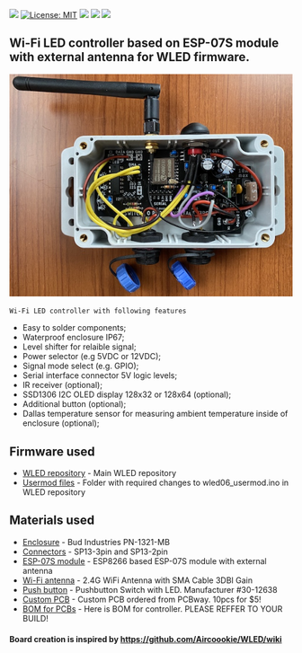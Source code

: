 [![](https://img.shields.io/github/v/release/srg74/Controller-for-WLED-firmware)](https://github.com/srg74/Controller-for-WLED-firmware)
[![License: MIT](https://img.shields.io/badge/License-MIT-blue.svg?style=flat-square)](https://github.com/srg74/Controller-for-WLED-firmware/master/LICENSE)
[![](https://img.shields.io/static/v1?label=Localized&message=firmware&color=blue&style=flat-square)](/resources/FIRMWARE/BIN)
[![](https://img.shields.io/static/v1?label=WLED&message=firmware&color=green&style=flat-square)](https://github.com/Aircoookie/WLED/releases)
[![](https://img.shields.io/static/v1?label=WLED&message=app&color=green&style=flat-square)](https://github.com/Aircoookie/WLED-App)
## Wi-Fi LED controller based on ESP-07S module with external antenna for WLED firmware.
![Controller](resources/controller.jpg)
```
Wi-Fi LED controller with following features
```
-   Easy to solder components;
-   Waterproof enclosure IP67;
-   Level shifter for relaible signal;
-   Power selector (e.g 5VDC or 12VDC);
-   Signal mode select (e.g. GPIO);
-   Serial interface connector 5V logic levels;
-   IR receiver (optional);
-   SSD1306 I2C OLED display 128x32 or 128x64 (optional);
-   Additional button (optional);
-   Dallas temperature sensor for measuring ambient temperature inside of enclosure (optional);

## Firmware used
-   [WLED repository](https://github.com/Aircoookie/WLED) - Main WLED repository
-   [Usermod files](https://github.com/Aircoookie/WLED/tree/master/usermods/Enclosure_with_OLED_temp_ESP07) - Folder with required changes to wled06_usermod.ino in WLED repository
## Materials used
-   [Enclosure](https://www.masterelectronics.com/bud-industries/pn1321mb-43418287.html?utm_source=eciaauth&utm_medium=inventoryrefferal&utm_campaign=eciaauth&utm_term=PN-1321-MB) - Bud Industries PN-1321-MB
-   [Connectors](https://www.amazon.com/gp/product/B07DGVBNB7/ref=ppx_yo_dt_b_asin_title_o00_s01?ie=UTF8&psc=1) - SP13-3pin and SP13-2pin
-   [ESP-07S module](https://www.amazon.com/gp/product/B07KRZWZQV/ref=ppx_yo_dt_b_asin_title_o00_s02?ie=UTF8&psc=1) - ESP8266 based ESP-07S module with external antenna
-   [Wi-Fi antenna](https://www.amazon.com/gp/product/B00ZBJNO9O/ref=ppx_yo_dt_b_asin_title_o08_s00?ie=UTF8&psc=1) - 2.4G WiFi Antenna with SMA Cable 3DBI Gain
-   [Push button](https://www.newark.com/philmore/30-12638/switch-operation-momentary-spring/dp/43W7758) - Pushbutton Switch with LED. Manufacturer #30-12638
-   [Custom PCB](https://www.pcbway.com) - Custom PCB ordered from PCBway. 10pcs for $5!
-   [BOM for PCBs](https://github.com/srg74/Controller-for-WLED-firmware/blob/master/resources/) - Here is BOM for controller. PLEASE REFFER TO YOUR BUILD!
#### Board creation is inspired by https://github.com/Aircoookie/WLED/wiki
